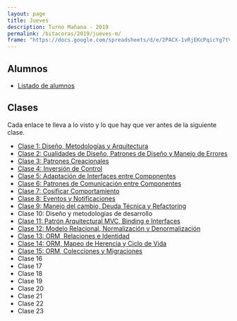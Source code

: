 ```yaml
---
layout: page
title: Jueves
description: Turno Mañana - 2019
permalink: /bitacoras/2019/jueves-m/
frame: "https://docs.google.com/spreadsheets/d/e/2PACX-1vRjEKcPqicYg7tVtVapxNsusp45lvi61CK8EdLEpTAmFG6UC4qPJPO2j4_838d_Jd3UN8gA_uo8Fhyz/pubhtml?gid=0&amp;single=true&amp;widget=true&amp;headers=false"
---
```

## Alumnos
- [Listado de alumnos](https://docs.google.com/spreadsheets/d/1vsBtAyVj0OwkxfSsnz_tOzM1Tt9FUCMxMMG9Flv4r9c)

## Clases
Cada enlace te lleva a lo visto y lo que hay que ver antes de la siguiente clase.

- [Clase 1: Diseño, Metodologías y Arquitectura]({{site.baseurl}}/bitacoras/2019/jueves-m/clase-1)
- [Clase 2: Cualidades de Diseño, Patrones de Diseño y Manejo de Errores]({{site.baseurl}}/bitacoras/2019/jueves-m/clase-2)
- [Clase 3: Patrones Creacionales]({{site.baseurl}}/bitacoras/2019/jueves-m/clase-3)
- [Clase 4: Inversión de Control]({{site.baseurl}}/bitacoras/2019/jueves-m/clase-4)
- [Clase 5: Adaptación de Interfaces entre Componentes]({{site.baseurl}}/bitacoras/2019/jueves-m/clase-5)
- [Clase 6: Patrones de Comunicación entre Componentes]({{site.baseurl}}/bitacoras/2019/jueves-m/clase-6)
- [Clase 7: Cosificar Comportamiento]({{site.baseurl}}/bitacoras/2019/jueves-m/clase-7)
- [Clase 8: Eventos y Notificaciones]({{site.baseurl}}/bitacoras/2019/jueves-m/clase-8)
- [Clase 9: Manejo del cambio, Deuda Técnica y Refactoring]({{site.baseurl}}/bitacoras/2019/jueves-m/clase-9)
- Clase 10: Diseño y metodologías de desarrollo
- [Clase 11: Patrón Arquitectural MVC, Binding e Interfaces]({{site.baseurl}}/bitacoras/2019/jueves-m/clase-11)
- [Clase 12: Modelo Relacional, Normalización y Denormalización]({{site.baseurl}}/bitacoras/2019/jueves-m/clase-12)
- [Clase 13: ORM, Relaciones e Identidad]({{site.baseurl}}/bitacoras/2019/jueves-m/clase-13)
- [Clase 14: ORM, Mapeo de Herencia y Ciclo de Vida]({{site.baseurl}}/bitacoras/2019/jueves-m/clase-14)
- [Clase 15: ORM, Colecciones y Migraciones]({{site.baseurl}}/bitacoras/2019/jueves-m/clase-14)
- Clase 16
- Clase 17
- Clase 18
- Clase 19
- Clase 20
- Clase 21
- Clase 22
- Clase 23

